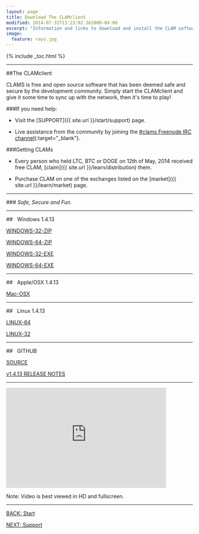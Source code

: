 ```yaml
---
layout: page
title: Download The CLAMclient
modified: 2014-07-31T13:23:02.362000-04:00
excerpt: "Information and links to download and install the CLAM software."
image:
  feature: rays.jpg
---
```


{% include _toc.html %}

---

##The CLAMclient

CLAMS is free and open source software that has been deemed safe and secure by the development community. Simply start the CLAMclient and give it some time to sync up with the network, then it's time to play!  

###If you need help:

* Visit the [SUPPORT]({{ site.url }}/start/support) page. 

* Live assistance from the community by joining the [#clams Freenode IRC channel](http://webchat.freenode.net/?channels=clams){:target="_blank"}.  

###Getting CLAMs

* Every person who held LTC, BTC or DOGE on 12th of May, 2014 received free CLAM, [claim]({{ site.url }}/learn/distribution) them.

* Purchase CLAM on one of the exchanges listed on the [market]({{ site.url }}/learn/market) page.

---

###*<i class="fa fa-check-square fa-2x"></i> Safe, Secure and Fun.*

---

##<i class="fa fa-windows fa-5x"></i> &nbsp;&nbsp;Windows 1.4.13

<div><a markdown="0" href="http://clamsight.com/static/releases/clam-1.4.13-win32.zip" target="_blank" class="btn">WINDOWS-32-ZIP</a>

<a markdown="0" href="http://clamsight.com/static/releases/clam-1.4.13-win64.zip" target="_blank" class="btn">WINDOWS-64-ZIP</a></div>

<div><a markdown="0" href="http://clamsight.com/static/releases/clam-1.4.13-win32-setup.exe" target="_blank" class="btn">WINDOWS-32-EXE</a>

<a markdown="0" href="http://clamsight.com/static/releases/clam-1.4.13-win64-setup.exe" target="_blank" class="btn">WINDOWS-64-EXE</a></div>

---

##<i class="fa fa-apple fa-5x"></i> &nbsp;&nbsp;Apple/OSX 1.4.13

<a markdown="0" href="http://clamsight.com/static/releases/clam-1.4.13-osx-unsigned.dmg" target="_blank" class="btn">Mac-OSX</a>

---

##<i class="fa fa-linux fa-5x"></i> &nbsp;&nbsp;Linux 1.4.13

<div><a markdown="0" href="http://clamsight.com/static/releases/clam-1.4.13-linux64.tar.gz" target ="_blank" class="btn">LINUX-64</a>

<a markdown="0" href="http://clamsight.com/static/releases/clam-1.4.13-linux32.tar.gz" target ="_blank" class="btn">LINUX-32</a></div>

---

##<i class="fa fa-github fa-5x"></i> &nbsp;&nbsp;GITHUB

<div><a markdown="0" href="https://github.com/nochowderforyou/clams" target="_blank" class="btn">SOURCE</a>

<a markdown="0" href="https://github.com/nochowderforyou/clams/releases/tag/v1.4.13" target="_blank" class="btn">v1.4.13 RELEASE NOTES</a></div>

---

<iframe class="youtube-player" type="text/html" width="432" height="270" style="max-width:100%;" src="http://www.youtube.com/embed/O0ieuiM7-8U?wmode=opaque" frameborder="0" allowfullscreen></iframe>

Note: Video is best viewed in HD and fullscreen.

---

<div><a markdown="0" href="{{ site.url }}/start" class="btn">BACK: Start</a>

<a markdown="0" href="{{ site.url }}/start/support" class="btn">NEXT: Support</a></div>